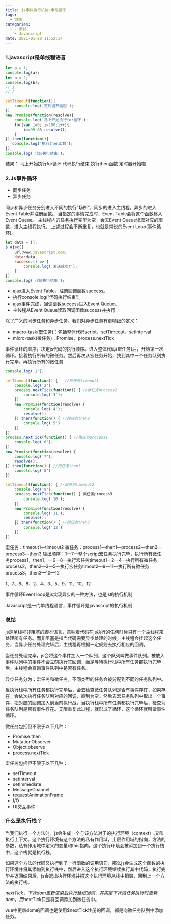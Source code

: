 ```yaml
---
title: js事件执行机制-事件循环
tags:
  - 前端
categories:
  - - 面试
    - Javascript
date: 2021-01-20 11:52:17
---
```


### 1.javascript是单线程语言

```javascript
let a = 1;
console.log(a);
let b = 2;
console.log(b);
// 1
// 2

setTimeout(function(){
    console.log('定时器开始啦');
})
new Promise(function(resolve){
    console.log('马上开始执行for循环');
    for(var i=0; i<100;i++){
        i==99 && resolve();
    }
}).then(function(){
   console.log('执行then函数');
});
console.log('代码执行结束');
```

结果：
马上开始执行for循环
代码执行结束
执行then函数
定时器开始啦

### 2.Js事件循环

+ 同步任务
+ 异步任务

同步和异步任务分别进入不同的执行"场所"，同步的进入主线程，异步的进入Event Table并注册函数。
当指定的事情完成时，Event Table会将这个函数移入Event Queue。
主线程内的任务执行完毕为空，会去Event Queue读取对应的函数，进入主线程执行。
上述过程会不断重复，也就是常说的Event Loop(事件循环)。

```javascript
let data = [];
$.ajax({
    url:www.javascript.com,
    data:data,
    success:() => {
        console.log('发送成功!');
    }
})
console.log('代码执行结束');
```

+ ajax进入Event Table，注册回调函数success。
+ 执行console.log('代码执行结束')。
+ ajax事件完成，回调函数success进入Event Queue。
+ 主线程从Event Queue读取回调函数success并执行

除了广义的同步任务和异步任务，我们对异步任务有更精细的定义：

+ macro-task(宏任务)：包括整体代码script，setTimeout，setInterval
+ micro-task(微任务)：Promise，process.nextTick

事件循环的顺序，决定js代码的执行顺序。进入整体代码(宏任务)后，开始第一次循环。接着执行所有的微任务。然后再次从宏任务开始，找到其中一个任务队列执行完毕，再执行所有的微任务

```javascript
console.log('1');

setTimeout(function() {   //宏任务timeout1
    console.log('2');
    process.nextTick(function() { //微任务process2
        console.log('3');
    })
    new Promise(function(resolve) {
        console.log('4');
        resolve();
    }).then(function() { //微任务then2
        console.log('5')
    })
})
process.nextTick(function() { //微任务process1
    console.log('6');
})
new Promise(function(resolve) {
    console.log('7');
    resolve();
}).then(function() { //微任务then1
    console.log('8')
})

setTimeout(function() { //宏任务timeout2
    console.log('9');
    process.nextTick(function() { 微任务process3
        console.log('10');
    })
    new Promise(function(resolve) {
        console.log('11');
        resolve();
    }).then(function() { //微任务then3
        console.log('12')
    })
})
```

宏任务：timeout1—timeout2
微任务：process1—then1—process2—then2—process3—then3
输出顺序：1—7—整个script宏任务执行完毕，执行所有微任务process1，then1，—6—8—执行宏任务timeout1—2—4—执行所有微任务process2，then2—3—5—执行宏任务timout2—9—11—执行所有微任务process3，then3—10—12

1、7、6、8、2、4、3、5、9、11、10、12

事件循环Event loop是js实现异步的一种方法，也是js的执行机制

Javascript是一门单线程语言，事件循环是javascript的执行机制

### 总结

js是单线程非阻塞的脚本语言，意味着代码在js执行的任何时候只有一个主线程来处理所有任务。而非阻塞是指当代码需要异步处理的时候，主线程会挂起这个任务，当异步任务处理完毕后，主线程再根据一定规则去执行相应的回调。

当任务处理完毕，js会将这个事件加入一个队列，这个队列叫做事件队列。被放入事件队列中的事件不会立刻执行其回调，而是等待执行栈中所有任务都执行完毕后，主线程会查询事件队列中是否有任务。

异步任务分为：宏任务和微任务，不同类型的任务会被分配到不同的任务队列中。

当执行栈中所有任务都执行完毕后，会去检查微任务队列是否有事件存在，如果存在，会依次执行任务队列对应的回调，直到为空。然后去宏任务队列中取出一个事件，把对应的回调加入到当前执行战，当执行栈中所有任务都执行完毕后，检查为任务队列是否有事件存在。无限重复此过程，就形成了循环，这个循环就叫做事件循环。

微任务包括但不限于以下几种：

+ Promise.then
+ MutationObserver
+ Object.observe
+ process.nextTick

宏任务包括但不限于以下几种：

+ setTimeout
+ setInterval
+ setImmediate
+ MessageChannel
+ requestAnimationFrame
+ I/O
+ UI交互事件

### 什么是执行栈？

当我们执行一个方法时，js会生成一个与该方法对于的执行环境（context）,又叫执行上下文。这个执行环境有这个方法的私有作用域，上层作用域的指向，方法的参数，私有作用域中定义的变量和this指向。这个执行环境会被添加到一个执行栈中，这个栈就是执行栈。

如果这个方法的代码又执行到了一行函数的调用语句，那么js会生成这个函数的执行环境并将其添加到执行栈中，然后进入这个执行环境继续执行其中代码，执行完毕并返回结果后，js会退出执行环境并把这个执行环境从栈中销毁，回到上一个方法的执行栈。

$nextTick，下次dom更新渲染后执行延迟回调，其实是下次微任务执行时更新dom，而$nextTick只是将回调添加到微任务中。

vue中更新dom的回调也是使用$nextTick注册的回调，都是向微任务队列中添加任务。
